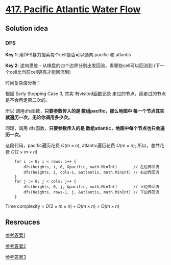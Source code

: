 # [417. Pacific Atlantic Water Flow](https://leetcode.com/problems/pacific-atlantic-water-flow/)

## Solution idea

### DFS

**Key 1**: 用DFS暴力搜索每个cell是否可以通向 pacific 和 atlantis

**Key 2**: 逆向思维 - 从棋盘的四个边界分别出发回流，看哪些cell可以回流到 (下一个cell比当前cell更高才能回流到)

时间复杂度分析：

根据 Early Stopping Case 3, 其实 有visited函数记录 走过的节点，而走过的节点是不会再走第二次的。

所以 调用dfs函数，**只要参数传入的是 数组pacific，那么地图中 每一个节点其实就遍历一次，无论你调用多少次。**

同理，调用 dfs函数，**只要参数传入的是 数组atlantic，地图中每个节点也只会遍历一次。**

这段代码，pacific遍历花费 $O(m\times n)$, atlantic遍历花费 $O(m\times n)$; 所以，总共花费 $O(2\times m\times n)$
```
	for i := 0; i < rows; i++ {
		dfs(heights, i, 0, &pacific, math.MinInt)       // 左边界回流
		dfs(heights, i, cols-1, &atlantis, math.MinInt) // 右边界回流
	}
	for j := 0; j < cols; j++ {
		dfs(heights, 0, j, &pacific, math.MinInt)       // 上边界回流
		dfs(heights, rows-1, j, &atlantis, math.MinInt) // 下边界回流
	}
```

Time complexity = $O(2\times m \times n) + O(m\times n)$ = $O(m\times n)$

## Resrouces

[参考答案1](https://github.com/youngyangyang04/leetcode-master/blob/master/problems/0417.%E5%A4%AA%E5%B9%B3%E6%B4%8B%E5%A4%A7%E8%A5%BF%E6%B4%8B%E6%B0%B4%E6%B5%81%E9%97%AE%E9%A2%98.md)

[参考答案2](https://github.com/halfrost/LeetCode-Go/tree/master/leetcode/0417.Pacific-Atlantic-Water-Flow)

[参考答案3](https://github.com/wisdompeak/LeetCode/tree/master/DFS/417.Pacific-Atlantic-Water-Flow)
